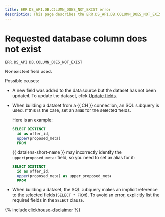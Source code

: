 ```yaml
---
title: ERR.DS_API.DB.COLUMN_DOES_NOT_EXIST error
description: This page describes the ERR.DS_API.DB.COLUMN_DOES_NOT_EXIST error.
---
```


# Requested database column does not exist

`ERR.DS_API.DB.COLUMN_DOES_NOT_EXIST`

Nonexistent field used.

Possible causes:

* A new field was added to the data source but the dataset has not been updated. To update the dataset, click [Update fields](../../dataset/create-dataset.md#update-fields).

* When building a dataset from a {{ CH }} connection, an SQL subquery is used. If this is the case, set an alias for the selected fields.

   Here is an example:

   ```sql
   SELECT DISTINCT
     id as offer_id,
     upper(proposed_meta)
     FROM
   ```

   {{ datalens-short-name }} may incorrectly identify the `upper(proposed_meta)` field, so you need to set an alias for it:

   ```sql
   SELECT DISTINCT
     id as offer_id,
     upper(proposed_meta) as upper_proposed_meta
     FROM
   ```

* When building a dataset, the SQL subquery makes an implicit reference to the selected fields (`SELECT * FROM`). To avoid an error, explicitly list the required fields in the `SELECT` clause.

{% include [clickhouse-disclaimer](../../../_includes/clickhouse-disclaimer.md) %}
